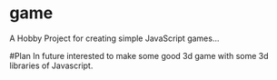 # game


A Hobby Project for creating simple JavaScript games...


#Plan
In future interested to make some good 3d game with some 3d libraries of Javascript.
